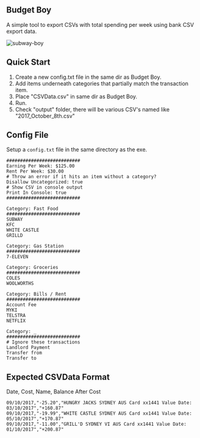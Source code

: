 ## Budget Boy

A simple tool to export CSVs with total spending per week using bank CSV export data.

![subway-boy](https://user-images.githubusercontent.com/3859574/31581224-b358111e-b1b1-11e7-97ec-0617c24710bc.jpg)

## Quick Start

1) Create a new config.txt file in the same dir as Budget Boy.
2) Add items underneath categories that partially match the transaction item.
3) Place "CSVData.csv" in same dir as Budget Boy.
4) Run.
5) Check "output" folder, there will be various CSV's named like "2017_October_8th.csv"

## Config File

Setup a `config.txt` file in the same directory as the exe.

```
###########################
Earning Per Week: $125.00
Rent Per Week: $30.00
# Throw an error if it hits an item without a category?
Disallow Uncategorized: true
# Show CSV in console output
Print In Console: true
###########################

Category: Fast Food
###########################
SUBWAY
KFC
WHITE CASTLE
GRILLD

Category: Gas Station
###########################
7-ELEVEN

Category: Groceries
###########################
COLES
WOOLWORTHS

Category: Bills / Rent
###########################
Account Fee
MYKI
TELSTRA
NETFLIX

Category: _
###########################
# Ignore these transactions
Landlord Payment
Transfer from
Transfer to
```

## Expected CSVData Format

Date, Cost, Name, Balance After Cost

```
09/10/2017,"-25.20","HUNGRY JACKS SYDNEY AUS Card xx1441 Value Date: 03/10/2017","+160.87"
09/10/2017,"-19.99","WHITE CASTLE SYDNEY AUS Card xx1441 Value Date: 05/10/2017","+170.87"
09/10/2017,"-11.00","GRILL'D SYDNEY VI AUS Card xx1441 Value Date: 01/10/2017","+200.87"
```
